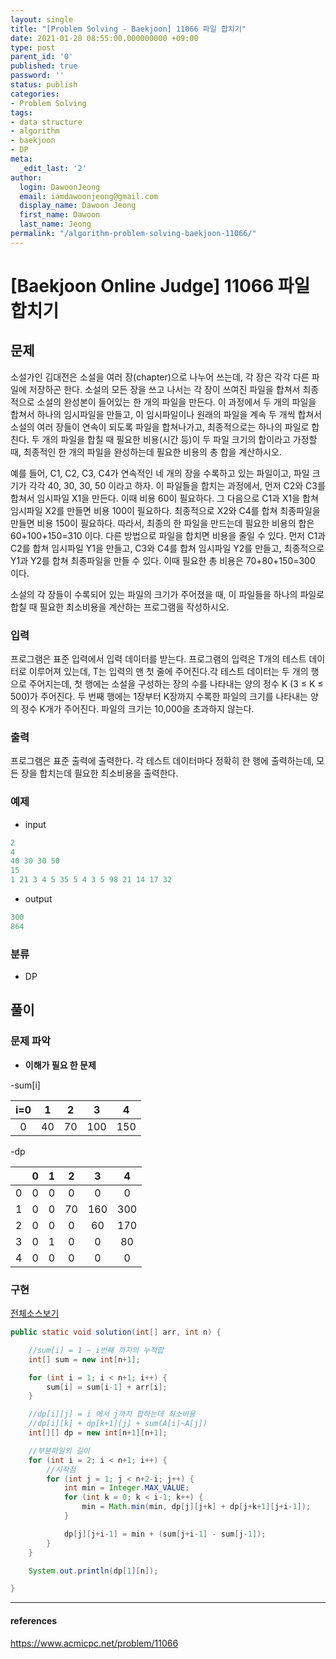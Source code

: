 ```yaml
---
layout: single
title: "[Problem Solving - Baekjoon] 11066 파일 합치기"
date: 2021-01-20 08:55:00.000000000 +09:00
type: post
parent_id: '0'
published: true
password: ''
status: publish
categories:
- Problem Solving
tags:
- data structure
- algorithm
- baekjoon
- DP
meta:
  _edit_last: '2'
author:
  login: DawoonJeong
  email: iamdawoonjeong@gmail.com
  display_name: Dawoon Jeong
  first_name: Dawoon
  last_name: Jeong
permalink: "/algorithm-problem-solving-baekjoon-11066/"
---
```

# [Baekjoon Online Judge] 11066 파일 합치기

## 문제
소설가인 김대전은 소설을 여러 장(chapter)으로 나누어 쓰는데, 각 장은 각각 다른 파일에 저장하곤 한다. 소설의 모든 장을 쓰고 나서는 각 장이 쓰여진 파일을 합쳐서 최종적으로 소설의 완성본이 들어있는 한 개의 파일을 만든다. 이 과정에서 두 개의 파일을 합쳐서 하나의 임시파일을 만들고, 이 임시파일이나 원래의 파일을 계속 두 개씩 합쳐서 소설의 여러 장들이 연속이 되도록 파일을 합쳐나가고, 최종적으로는 하나의 파일로 합친다. 두 개의 파일을 합칠 때 필요한 비용(시간 등)이 두 파일 크기의 합이라고 가정할 때, 최종적인 한 개의 파일을 완성하는데 필요한 비용의 총 합을 계산하시오.

예를 들어, C1, C2, C3, C4가 연속적인 네 개의 장을 수록하고 있는 파일이고, 파일 크기가 각각 40, 30, 30, 50 이라고 하자. 이 파일들을 합치는 과정에서, 먼저 C2와 C3를 합쳐서 임시파일 X1을 만든다. 이때 비용 60이 필요하다. 그 다음으로 C1과 X1을 합쳐 임시파일 X2를 만들면 비용 100이 필요하다. 최종적으로 X2와 C4를 합쳐 최종파일을 만들면 비용 150이 필요하다. 따라서, 최종의 한 파일을 만드는데 필요한 비용의 합은 60+100+150=310 이다. 다른 방법으로 파일을 합치면 비용을 줄일 수 있다. 먼저 C1과 C2를 합쳐 임시파일 Y1을 만들고, C3와 C4를 합쳐 임시파일 Y2를 만들고, 최종적으로 Y1과 Y2를 합쳐 최종파일을 만들 수 있다. 이때 필요한 총 비용은 70+80+150=300 이다.

소설의 각 장들이 수록되어 있는 파일의 크기가 주어졌을 때, 이 파일들을 하나의 파일로 합칠 때 필요한 최소비용을 계산하는 프로그램을 작성하시오.

### 입력
프로그램은 표준 입력에서 입력 데이터를 받는다. 프로그램의 입력은 T개의 테스트 데이터로 이루어져 있는데, T는 입력의 맨 첫 줄에 주어진다.각 테스트 데이터는 두 개의 행으로 주어지는데, 첫 행에는 소설을 구성하는 장의 수를 나타내는 양의 정수 K (3 ≤ K ≤ 500)가 주어진다. 두 번째 행에는 1장부터 K장까지 수록한 파일의 크기를 나타내는 양의 정수 K개가 주어진다. 파일의 크기는 10,000을 초과하지 않는다.

### 출력
프로그램은 표준 출력에 출력한다. 각 테스트 데이터마다 정확히 한 행에 출력하는데, 모든 장을 합치는데 필요한 최소비용을 출력한다.

### 예제

- input

```java
2
4
40 30 30 50
15
1 21 3 4 5 35 5 4 3 5 98 21 14 17 32
```

- output

```java
300
864
```

### 분류
- DP

## 풀이

### 문제 파악
- **이해가 필요 한 문제**

-sum[i]

| i=0 |   1  |    2 |    3 |   4  |
|:---:|:----:|:----:|:----:|:----:|
|  0  |   40 |   70 |  100 |  150 |

-dp

|     |    0 |   1  |    2 |    3 |   4  |
|:---:|:----:|:----:|:----:|:----:|:----:|
|  0  |    0 |   0  |    0 |    0 |   0  |
|  1  |    0 |   0  |   70 |  160 |  300 |
|  2  |    0 |   0  |    0 |   60 |  170 |
|  3  |    0 |   1  |    0 |    0 |   80 |
|  4  |    0 |   0  |    0 |    0 |    0 |


### 구현


[전체소스보기](https://github.com/iamdawoonjeong/java-datastructure-algorithm/blob/master/java-algorithm-problem-solving/src/baekjoon/problem11066/Main.java)


```java
public static void solution(int[] arr, int n) {

    //sum[i] = 1 ~ i번째 까지의 누적합
    int[] sum = new int[n+1];

    for (int i = 1; i < n+1; i++) {
        sum[i] = sum[i-1] + arr[i];
    }

    //dp[i][j] = i 에서 j까지 합하는데 최소비용
    //dp[i][k] + dp[k+1][j] + sum(A[i]~A[j])
    int[][] dp = new int[n+1][n+1];

    //부분파일의 길이
    for (int i = 2; i < n+1; i++) {
        //시작점
        for (int j = 1; j < n+2-i; j++) {
            int min = Integer.MAX_VALUE;
            for (int k = 0; k < i-1; k++) {
                min = Math.min(min, dp[j][j+k] + dp[j+k+1][j+i-1]);
            }

            dp[j][j+i-1] = min + (sum[j+i-1] - sum[j-1]);
        }
    }

    System.out.println(dp[1][n]);

}
```


---

#### references
<https://www.acmicpc.net/problem/11066>
